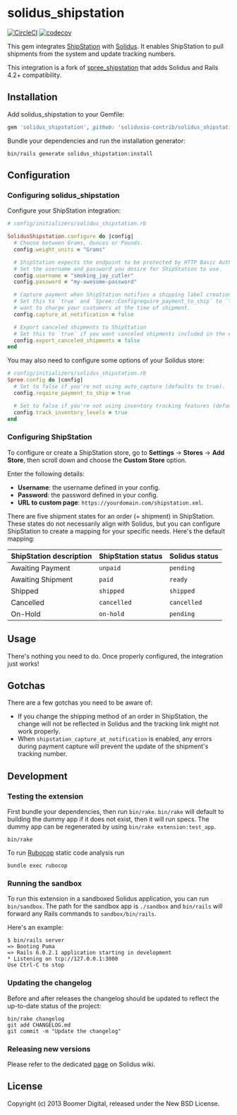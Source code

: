 # solidus_shipstation

[![CircleCI](https://circleci.com/gh/solidusio-contrib/solidus_shipstation.svg?style=shield)](https://circleci.com/gh/solidusio-contrib/solidus_shipstation)
[![codecov](https://codecov.io/gh/solidusio-contrib/solidus_shipstation/branch/master/graph/badge.svg)](https://codecov.io/gh/solidusio-contrib/solidus_shipstation)

This gem integrates [ShipStation](http://www.shipstation.com) with [Solidus](http://solidus.io). It
enables ShipStation to pull shipments from the system and update tracking numbers.

This integration is a fork of [spree_shipstation](https://github.com/DynamoMTL/spree_shipstation)
that adds Solidus and Rails 4.2+ compatibility.

## Installation

Add solidus_shipstation to your Gemfile:

```ruby
gem 'solidus_shipstation', github: 'solidusio-contrib/solidus_shipstation'
```

Bundle your dependencies and run the installation generator:

```shell
bin/rails generate solidus_shipstation:install
```

## Configuration

### Configuring solidus_shipstation

Configure your ShipStation integration:

```ruby
# config/initializers/solidus_shipstation.rb

SolidusShipstation.configure do |config|
  # Choose between Grams, Ounces or Pounds.
  config.weight_units = "Grams"

  # ShipStation expects the endpoint to be protected by HTTP Basic Auth.
  # Set the username and password you desire for ShipStation to use.
  config.username = "smoking_jay_cutler"
  config.password = "my-awesome-password"

  # Capture payment when ShipStation notifies a shipping label creation.
  # Set this to `true` and `Spree::Configrequire_payment_to_ship` to `false` if you
  # want to charge your customers at the time of shipment.
  config.capture_at_notification = false

  # Export canceled shipments to ShipStation
  # Set this to `true` if you want canceled shipments included in the endpoint.
  config.export_canceled_shipments = false
end
```

You may also need to configure some options of your Solidus store:

```ruby
# config/initializers/solidus_shipstation.rb
Spree.config do |config|
  # Set to false if you're not using auto_capture (defaults to true).
  config.require_payment_to_ship = true

  # Set to false if you're not using inventory tracking features (defaults to true).
  config.track_inventory_levels = true
end
```

### Configuring ShipStation

To configure or create a ShipStation store, go to **Settings** -> **Stores** -> **Add Store**, then
scroll down and choose the **Custom Store** option.

Enter the following details:

- **Username**: the username defined in your config.
- **Password**: the password defined in your config.
- **URL to custom page**: `https://yourdomain.com/shipstation.xml`.

There are five shipment states for an order (= shipment) in ShipStation. These states do not
necessarily align with Solidus, but you can configure ShipStation to create a mapping for your
specific needs. Here's the default mapping:

ShipStation description | ShipStation status | Solidus status
------------------------|--------------------|---------------
Awaiting Payment        | `unpaid`           | `pending`
Awaiting Shipment       | `paid`             | `ready`
Shipped                 | `shipped`          | `shipped`
Cancelled               | `cancelled`        | `cancelled`
On-Hold                 | `on-hold`          | `pending`

## Usage

There's nothing you need to do. Once properly configured, the integration just works!

## Gotchas

There are a few gotchas you need to be aware of:

- If you change the shipping method of an order in ShipStation, the change will not be reflected in
  Solidus and the tracking link might not work properly.
- When `shipstation_capture_at_notification` is enabled, any errors during payment capture will
  prevent the update of the shipment's tracking number.

## Development

### Testing the extension

First bundle your dependencies, then run `bin/rake`. `bin/rake` will default to building the dummy
app if it does not exist, then it will run specs. The dummy app can be regenerated by using
`bin/rake extension:test_app`.

```shell
bin/rake
```

To run [Rubocop](https://github.com/bbatsov/rubocop) static code analysis run

```shell
bundle exec rubocop
```

### Running the sandbox

To run this extension in a sandboxed Solidus application, you can run `bin/sandbox`. The path for
the sandbox app is `./sandbox` and `bin/rails` will forward any Rails commands to
`sandbox/bin/rails`.

Here's an example:

```
$ bin/rails server
=> Booting Puma
=> Rails 6.0.2.1 application starting in development
* Listening on tcp://127.0.0.1:3000
Use Ctrl-C to stop
```

### Updating the changelog

Before and after releases the changelog should be updated to reflect the up-to-date status of
the project:

```shell
bin/rake changelog
git add CHANGELOG.md
git commit -m "Update the changelog"
```

### Releasing new versions

Please refer to the dedicated [page](https://github.com/solidusio/solidus/wiki/How-to-release-extensions) on Solidus wiki.

## License

Copyright (c) 2013 Boomer Digital, released under the New BSD License.
